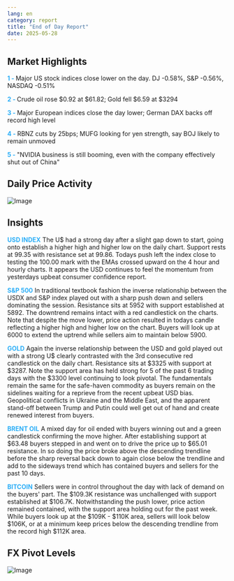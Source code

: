 ```yaml
---
lang: en
category: report
title: "End of Day Report"
date: 2025-05-28
---
```



<h2>Market Highlights</h2>
<strong style="color: #2caef7;">1 - </strong> Major US stock indices close lower on the day. DJ -0.58%, S&P -0.56%, NASDAQ -0.51%

<strong style="color: #2caef7;">2 - </strong> Crude oil rose $0.92 at $61.82; Gold fell $6.59 at $3294

<strong style="color: #2caef7;">3 - </strong> Major European indices close the day lower; German DAX backs off record high level

<strong style="color: #2caef7;">4 - </strong> RBNZ cuts by 25bps; MUFG looking for yen strength, say BOJ likely to remain unmoved

<strong style="color: #2caef7;">5 - </strong> "NVIDIA business is still booming, even with the company effectively shut out of China"



<h2>Daily Price Activity</h2>
<img src="https://markleighedu.github.io/img/May-2025/28-May-2025/price.jpg" alt="Image"/>

<h2>Insights</h2>
<strong style="color: #2caef7;">USD INDEX</strong> The U$ had a strong day after a slight gap down to start, going onto establish a higher high and higher low on the daily chart. Support rests at 99.35 with resistance set at 99.86. Todays push left the index close to testing the 100.00 mark with the EMAs crossed upward on the 4 hour and hourly charts. It appears the USD continues to feel the momentum from yesterdays upbeat consumer confidence report.

<strong style="color: #2caef7;">S&P 500</strong> In traditional textbook fashion the inverse relationship between the USDX and S&P index played out with a sharp push down and sellers dominating the session. Resistance sits at 5952 with support established at 5892. The downtrend remains intact with a red candlestick on the charts. Note that despite the move lower, price action resulted in todays candle reflecting a higher high and higher low on the chart. Buyers will look up at 6000 to extend the uptrend while sellers aim to maintain below 5900.

<strong style="color: #2caef7;">GOLD</strong> Again the inverse relationship between the USD and gold played out with a strong U$ clearly contrasted with the 3rd consecutive red candlestick on the daily chart. Resistance sits at $3325 with support at $3287. Note the support area has held strong for 5 of the past 6 trading days with the $3300 level continuing to look pivotal. The fundamentals remain the same for the safe-haven commodity as buyers remain on the sidelines waiting for a reprieve from the recent upbeat USD bias. Geopolitical conflicts in Ukraine and the Middle East, and the apparent stand-off between Trump and Putin could well get out of hand and create renewed interest from buyers.

<strong style="color: #2caef7;">BRENT OIL</strong> A mixed day for oil ended with buyers winning out and a green candlestick confirming the move higher. After establishing support at $63.48 buyers stepped in and went on to drive the price up to $65.01 resistance. In so doing the price broke above the descending trendline before the sharp reversal back down to again close below the trendline and add to the sideways trend which has contained buyers and sellers for the past 10 days.

<strong style="color: #2caef7;">BITCOIN</strong> Sellers were in control throughout the day with lack of demand on the buyers' part. The $109.3K resistance was unchallenged with support established at $106.7K. Notwithstanding the push lower, price action remained contained, with the support area holding out for the past week. While buyers look up at the $109K - $110K area, sellers will look below $106K, or at a minimum keep prices below the descending trendline from the record high $112K area.



<h2>FX Pivot Levels</h2>
<img src="https://markleighedu.github.io/img/May-2025/28-May-2025/pivot.jpg" alt="Image"/>